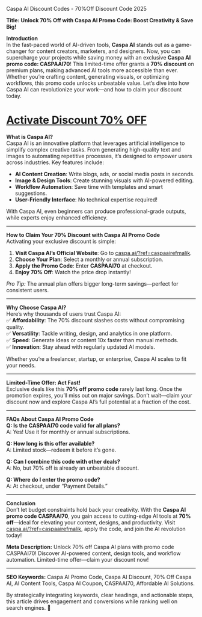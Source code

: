 Caspa AI Discount Codes - 70%Off Discount Code 2025

**Title: Unlock 70% Off with Caspa AI Promo Code: Boost Creativity & Save Big!**  

**Introduction**  
In the fast-paced world of AI-driven tools, **Caspa AI** stands out as a game-changer for content creators, marketers, and designers. Now, you can supercharge your projects while saving money with an exclusive **Caspa AI promo code: CASPAAI70**! This limited-time offer grants a **70% discount** on premium plans, making advanced AI tools more accessible than ever. Whether you’re crafting content, generating visuals, or optimizing workflows, this promo code unlocks unbeatable value. Let’s dive into how Caspa AI can revolutionize your work—and how to claim your discount today.  

# [Activate Discount 70% OFF](https://caspa.ai/?ref=caspaairefmalik)

**What is Caspa AI?**  
Caspa AI is an innovative platform that leverages artificial intelligence to simplify complex creative tasks. From generating high-quality text and images to automating repetitive processes, it’s designed to empower users across industries. Key features include:  
- **AI Content Creation**: Write blogs, ads, or social media posts in seconds.  
- **Image & Design Tools**: Create stunning visuals with AI-powered editing.  
- **Workflow Automation**: Save time with templates and smart suggestions.  
- **User-Friendly Interface**: No technical expertise required!  

With Caspa AI, even beginners can produce professional-grade outputs, while experts enjoy enhanced efficiency.  

---

**How to Claim Your 70% Discount with Caspa AI Promo Code**  
Activating your exclusive discount is simple:  
1. **Visit Caspa AI’s Official Website**: Go to [caspa.ai/?ref=caspaairefmalik](https://caspa.ai/?ref=caspaairefmalik).  
2. **Choose Your Plan**: Select a monthly or annual subscription.  
3. **Apply the Promo Code**: Enter **CASPAAI70** at checkout.  
4. **Enjoy 70% Off**: Watch the price drop instantly!  

*Pro Tip:* The annual plan offers bigger long-term savings—perfect for consistent users.  

---

**Why Choose Caspa AI?**  
Here’s why thousands of users trust Caspa AI:  
✅ **Affordability**: The 70% discount slashes costs without compromising quality.  
✅ **Versatility**: Tackle writing, design, and analytics in one platform.  
✅ **Speed**: Generate ideas or content 10x faster than manual methods.  
✅ **Innovation**: Stay ahead with regularly updated AI models.  

Whether you’re a freelancer, startup, or enterprise, Caspa AI scales to fit your needs.  

---

**Limited-Time Offer: Act Fast!**  
Exclusive deals like this **70% off promo code** rarely last long. Once the promotion expires, you’ll miss out on major savings. Don’t wait—claim your discount now and explore Caspa AI’s full potential at a fraction of the cost.  

---

**FAQs About Caspa AI Promo Code**  
**Q: Is the CASPAAI70 code valid for all plans?**  
A: Yes! Use it for monthly or annual subscriptions.  

**Q: How long is this offer available?**  
A: Limited stock—redeem it before it’s gone.  

**Q: Can I combine this code with other deals?**  
A: No, but 70% off is already an unbeatable discount.  

**Q: Where do I enter the promo code?**  
A: At checkout, under “Payment Details.”  

---

**Conclusion**  
Don’t let budget constraints hold back your creativity. With the **Caspa AI promo code CASPAAI70**, you gain access to cutting-edge AI tools at **70% off**—ideal for elevating your content, designs, and productivity. Visit [caspa.ai/?ref=caspaairefmalik](https://caspa.ai/?ref=caspaairefmalik), apply the code, and join the AI revolution today!  

**Meta Description:** Unlock 70% off Caspa AI plans with promo code CASPAAI70! Discover AI-powered content, design tools, and workflow automation. Limited-time offer—claim your discount now!  

---

**SEO Keywords:** Caspa AI Promo Code, Caspa AI Discount, 70% Off Caspa AI, AI Content Tools, Caspa AI Coupon, CASPAAI70, Affordable AI Solutions.  

By strategically integrating keywords, clear headings, and actionable steps, this article drives engagement and conversions while ranking well on search engines. 🚀
